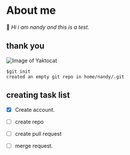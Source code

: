 # About me
👋 *Hi i am nandy and this is a test.*
## thank you
![Image of Yaktocat](https://octodex.github.com/images/yaktocat.png)
```
$git init
created an empty git repo in home/nandy/.git

```
## creating task list

- [x] Create account.
- [ ] create repo
- [ ] create pull request
- [ ] merge request.

